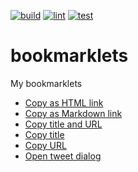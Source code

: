 [![build](https://github.com/munierujp/bookmarklets/actions/workflows/build.yml/badge.svg)](https://github.com/munierujp/bookmarklets/actions/workflows/build.yml)
[![lint](https://github.com/munierujp/bookmarklets/actions/workflows/lint.yml/badge.svg)](https://github.com/munierujp/bookmarklets/actions/workflows/lint.yml)
[![test](https://github.com/munierujp/bookmarklets/actions/workflows/test.yml/badge.svg)](https://github.com/munierujp/bookmarklets/actions/workflows/test.yml)

# bookmarklets

My bookmarklets

- [Copy as HTML link](https://github.com/munierujp/bookmarklets/blob/main/dist/copy-as-html-link.min.js)
- [Copy as Markdown link](https://github.com/munierujp/bookmarklets/blob/main/dist/copy-as-markdown-link.min.js)
- [Copy title and URL](https://github.com/munierujp/bookmarklets/blob/main/dist/copy-title-and-url.min.js)
- [Copy title](https://github.com/munierujp/bookmarklets/blob/main/dist/copy-title.min.js)
- [Copy URL](https://github.com/munierujp/bookmarklets/blob/main/dist/copy-url.min.js)
- [Open tweet dialog](https://github.com/munierujp/bookmarklets/blob/main/dist/open-tweet-dialog.min.js)
